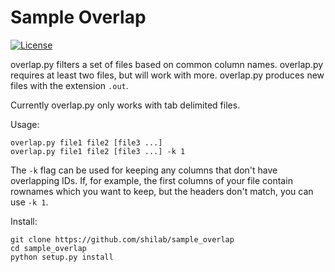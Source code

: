 Sample Overlap
==============

[![License](https://img.shields.io/badge/license-MIT-brightgreen.svg)](http://choosealicense.com/licenses/mit/)

overlap.py filters a set of files based on common column names. overlap.py requires at least two files, but will work with more. overlap.py produces new files with the extension ```.out```.

Currently overlap.py only works with tab delimited files.

Usage:
```
overlap.py file1 file2 [file3 ...]
overlap.py file1 file2 [file3 ...] -k 1
```

The ```-k``` flag can be used for keeping any columns that don't have overlapping IDs. If, for example, the first columns of your file contain rownames which you want to keep, but the headers don't match, you can use ```-k 1```.

Install:
```
git clone https://github.com/shilab/sample_overlap
cd sample_overlap
python setup.py install
```

